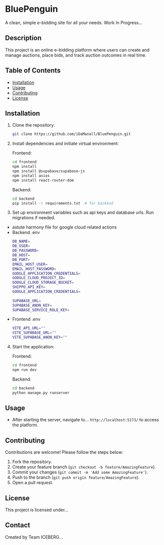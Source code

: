 # BluePenguin
A clean, simple e-bidding site for all your needs. Work In Progress...

## Description
This project is an online e-bidding platform where users can create and manage auctions, place bids, and track auction outcomes in real time.

## Table of Contents
- [Installation](#installation)
- [Usage](#usage)<!-- -  [Features](#features) -->
- [Contributing](#contributing)
- [License](#license)

## Installation
1. Clone the repository:
   ```bash
   git clone https://github.com/iDaManall/BluePenguin.git
   ```
2. Install dependencies and initiate virtual environment:

   Frontend:
   ```bash
   cd frontend
   npm install
   npm install @supabase/supabase-js
   npm install axios
   npm install react-router-dom
   ```
   Backend:
   ```bash
   cd backend
   pip install -r requirements.txt  # for backend
   ```
   
3. Set up environment variables such as api keys and database urls. Run migrations if needed.
- astute harmony file for google cloud related actions
- Backend .env
  ```bash
  DB_NAME=
  DB_USER=
  DB_PASSWORD=
  DB_HOST=
  DB_PORT=
  EMAIL_HOST_USER=
  EMAIL_HOST_PASSWORD=
  GOOGLE_APPLICATION_CREDENTIALS=
  GOOGLE_CLOUD_PROJECT_ID=
  GOOGLE_CLOUD_STORAGE_BUCKET=
  SHIPPO_API_KEY=
  GOOGLE_APPLICATION_CREDENTIALS=
   
  SUPABASE_URL=
  SUPABASE_ANON_KEY=
  SUPABASE_SERVICE_ROLE_KEY=
  ```
- Frontend .env
  ```bash
  VITE_API_URL=""
  VITE_SUPABASE_URL=""
  VITE_SUPABASE_ANON_KEY=""
  ```

4. Start the application:
   
   Frontend:
   ```bash
   cd frontend
   npm run dev
   ```
   Backend:
   ```bash
   cd backend
   python manage.py runserver
   ```

## Usage
- After starting the server, navigate to... `http://localhost:5173/` to access the platform.
  <!-- Create a new auction by clicking "Create Auction" and filling out the form. -->

<!---
## Features
 User authentication and profile management
- Real-time auction updates using WebSockets
- Admin dashboard for auction management 
- TBD -->

## Contributing
Contributions are welcome! Please follow the steps below:
1. Fork the repository.
2. Create your feature branch (`git checkout -b feature/AmazingFeature`).
3. Commit your changes (`git commit -m 'Add some AmazingFeature'`).
4. Push to the branch (`git push origin feature/AmazingFeature`).
5. Open a pull request.

## License
This project is licensed under... <!-- the MIT License - see the [LICENSE](LICENSE) file for details. -->

## Contact
Created by Team ICEBERG... <!-- [Your Name](https://yourwebsite.com) - feel free to contact us! -->
